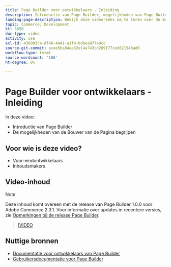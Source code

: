 ```yaml
---
title: Page Builder voor ontwikkelaars - Inleiding
description: Introductie van Page Builder, mogelijkheden van Page Builder begrijpen
landing-page-description: Bekijk deze videoreeks om te leren over de Bouwer van de Pagina en hoe u het kunt uitbreiden om optimaal tot stand te brengen [!DNL Commerce] storefront experience.
topic: Commerce, Development
kt: 5650
doc-type: video
activity: use
exl-id: 436003ca-df48-4441-a1f4-bd8ea977a9cc
source-git-commit: acee5ba84ea32e14a743cd269f77ced821548ad6
workflow-type: tm+mt
source-wordcount: '106'
ht-degree: 0%

---
```


# Page Builder voor ontwikkelaars - Inleiding

In deze video:

- Introductie van Page Builder
- De mogelijkheden van de Bouwer van de Pagina begrijpen

## Voor wie is deze video?

- Voor-eindontwikkelaars
- Inhoudsmakers

## Video-inhoud

>[!NOTE]
>
>Deze inhoud komt overeen met de release van Page Builder 1.0.0 voor Adobe Commerce 2.3.1. Voor informatie over updates in recentere versies, zie [Opmerkingen bij de release Page Builder](https://devdocs.magento.com/page-builder/docs/release-notes.html).

>[!VIDEO](https://video.tv.adobe.com/v/35709?quality=12&learn=on)

## Nuttige bronnen

- [Documentatie voor ontwikkelaars van Page Builder](https://devdocs.magento.com/page-builder/docs/index.html)
- [Gebruikersdocumentatie voor Page Builder](https://docs.magento.com/user-guide/cms/page-builder.html)
